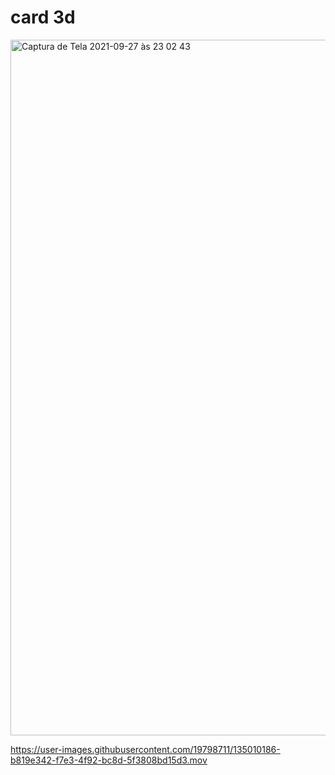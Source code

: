 # card 3d


 <img width="1113" alt="Captura de Tela 2021-09-27 às 23 02 43" src="https://user-images.githubusercontent.com/19798711/135010245-b6bef53a-30bc-445b-ae51-6a86b95a48c5.png">

https://user-images.githubusercontent.com/19798711/135010186-b819e342-f7e3-4f92-bc8d-5f3808bd15d3.mov


